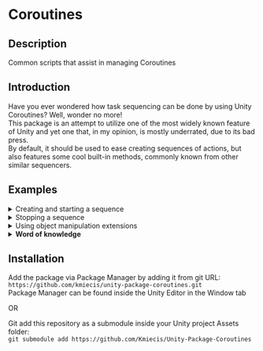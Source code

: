 # Coroutines

## Description

Common scripts that assist in managing Coroutines

## Introduction

Have you ever wondered how task sequencing can be done by using Unity Coroutines? Well, wonder no more!  
This package is an attempt to utilize one of the most widely known feature of Unity and yet one that, in my opinion, is mostly underrated, due to its bad press.  
By default, it should be used to ease creating sequences of actions, but also features some cool built-in methods, commonly known from other similar sequencers.  

## Examples

<details>
<summary>
Creating and starting a sequence
</summary>
<p>

To create a sequence, we have to start with an IEnumerator, which can be an arbitrary method or one of many provided with the package.  
To start a sequence, we have to call Start(...) extension method, with a MonoBehaviour as an argument.  

```cs
IEnumerator Move()
{
...
}

IEnumerator Scale()
{
...
}

void ExampleCreateAndStartWithAnyMethod()
{
    Move()
        .Wait(1.0f)
        .Then(Scale)
        .Start(this);
}

void ExampleCreateAndStartWithBuiltInMethod()
{
    UCoroutine.Yield()
        .Then(Move)
        .Wait(1.0f)
        .Then(Scale)
        .Start(this);
}


```

</p>
</details>

<details>
<summary>
Stopping a sequence
</summary>
<p>

Just to be clear, sequences by themselves <b><i>DO NOT</i></b> require arbitrary stopping mechanism. They finish by themselves, just as any ordinary coroutine.  
To stop a sequence, we have to cache it ourselves and call Stop(...) extension method on it, with a target MonoBehaviour as an argument.  

```cs
private Coroutine _example;

void ExampleStartSequence()
{
    _example = Move().Start(this);
}

void ExampleStopSequence()
{
    _example.Stop(this);
}
```

</p>
</details>

<details>
<summary>
Using object manipulation extensions
</summary>
<p>

There are many methods to create an object changing sequence. Below few will be found. For more it would be advisable to check the code yourself.  

#### An infinitely moving platform, up and down:  

```cs
void StartMovePlatform()
{
    var height = 2.0f;
    var time = 2.0f;
    transform.CoMoveY(transform.position.y + height, time)
        .Then(transform.CoMoveY(transform.position.y, time))
        .Then(StartMovePlatform)
        .Start(this);
}
```

#### A door opening method with automated closing system when target is far enough:  

```cs
private bool IsFarEnough()
{
    ...
}

void OpenDoor()
{
    var duration = 3.0f;
    transform.CoRotate(Quaternion.AngleAxis(90.0f, Vector3.up), duration)
        .Wait(duration)
        .Await(IsFarEnough)
        .Then(transform.CoRotate(Quaternion.identity, duration))
        .Start(this);
}
```

#### A button scale & fade animation with callback on finish:  

```cs
void OnClick(Action onFinish)
{
    canvasGroup.CoFade(0.0f, duration, EEase.Linear.ToEaser())
        .With(transform.CoLocalScale(Vector3.one * 1.3f, duration, EaseMath.InBounce))
        .Then(onFinish)
        .Start(this);
}
```

</p>
</details>

<details>
<summary>
<b>Word of knowledge</b>
</summary>
<p>

Under the hood, there is no manager class that handles the sequences. It is all coroutines, down to the core!  
Which means that we have to be aware that building a sequence works top-down and by default it merges previously built coroutine into new one.  
As a result, two example methods found below will have a different outcome.  

```cs
void ExampleMethod1()
{
    UCoroutine.Yield()
        .Wait(1.0f) // Waits 1 second
        .Then(Move(1.0f)) // Moves for 1 second
        .With(Scale(1.0f)) // Scales for 1 second while we are waiting
        .Start(this);
}

void ExampleMethod2()
{
    UCoroutine.Yield()
        .Wait(1.0f) // Waits 1 second
        .Then(
            Move(1.0f) // Moves for 1 second
                .With(Scale(1.0f)) // Scales for 1 second while we are moving
        )
        .Start(this);
}
```

</p>
</details>

## Installation

Add the package via Package Manager by adding it from git URL:  
`https://github.com/kmiecis/unity-package-coroutines.git`  
Package Manager can be found inside the Unity Editor in the Window tab

OR

Git add this repository as a submodule inside your Unity project Assets folder:  
`git submodule add https://github.com/Kmiecis/Unity-Package-Coroutines`
